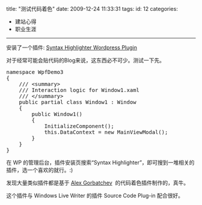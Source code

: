 title: "测试代码着色"
date: 2009-12-24 11:33:31
tags:
id: 12
categories:
  - 建站心得
  - 职业生涯
---

安装了一个插件: [Syntax Highlighter Wordpress Plugin](http://www.lastengine.com/syntax-highlighter-wordpress-plugin/)

对于经常可能会贴代码的Blog来说，这东西必不可少。测试一下先。
  <pre class="brush: csharp; auto-links: true; collapse: false; first-line: 1; gutter: true; highlight: [10,11]; html-script: false; light: false; ruler: false; smart-tabs: true; tab-size: 4; toolbar: true;">namespace WpfDemo3
{
    /// &lt;summary&gt;
    /// Interaction logic for Window1.xaml
    /// &lt;/summary&gt;
    public partial class Window1 : Window
    {
        public Window1()
        {
            InitializeComponent();
            this.DataContext = new MainViewModal();
        }
    }
}</pre>

在 WP 的管理后台，插件安装页搜索“Syntax Highlighter”，即可搜到一堆相关的插件，选一个喜欢的就行。:)

发现大量类似插件都是基于 [Alex Gorbatchev](http://alexgorbatchev.com)&#160; 的代码着色插件制作的，真牛。

这个插件与 Windows Live Writer 的插件 Source Code Plug-in 配合很好。